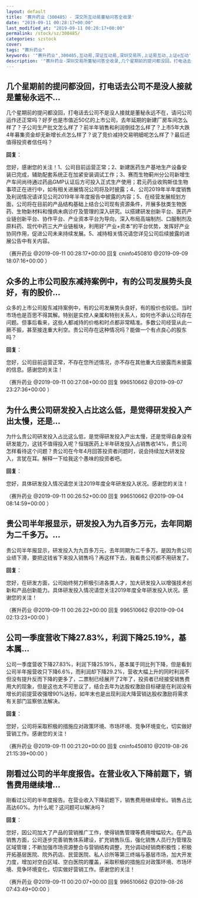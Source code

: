 ```yaml
---
layout: default
title: '赛升药业（300485）- 深交所互动易董秘问答全收录'
date: "2019-09-11 00:28:17+00:00"
last_modified_at: "2019-09-11 00:28:17+00:00"
permalink: /stock/sz/300485/
categories: szstock
cover: 
tags: "赛升药业"
keywords: '"赛升药业",300485,互动易,深证互动易,深圳交易所,上证易互动,上证e互动'
description: '"赛升药业-深圳交易所董秘问答全收录,几个星期前的提问都没回，打电话去公司不是没人接就是董秘永远不在，请问公司运作还正常吗？好歹也是市值近50亿的上市公司，去年延期的新建厂房车间怎么样了？子公司生产批文怎么样了？前半年销售和利润倒挂怎么样了？上市5年大跌4年募集资金却无新增长点怎么样了？说了竞价减持交易明细呢怎么样了？最后还值得投资者信任吗？"'
---
```


## 几个星期前的提问都没回，打电话去公司不是没人接就是董秘永远不...

几个星期前的提问都没回，打电话去公司不是没人接就是董秘永远不在，请问公司运作还正常吗？好歹也是市值近50亿的上市公司，去年延期的新建厂房车间怎么样了？子公司生产批文怎么样了？前半年销售和利润倒挂怎么样了？上市5年大跌4年募集资金却无新增长点怎么样了？说了竞价减持交易明细呢怎么样了？最后还值得投资者信任吗？

**回复**：

您好，感谢您的关注！1、公司目前运营正常；2、新建医药生产基地生产设备安装已完成，辅助配套系统正在加紧安装调试工作；3、赛而生物蓟州分公司新增生产车间尚待通过药品GMP认证后方可投入正式生产使用；君元药业收购斯佳生物事项正在进行中，如有相关进展情况公司将及时披露；4、公司2019年半年度销售及利润情况请详见公司2019年半年度报告中披露的内容；5、在经营发展规划方面，公司将在目前的产品结构基础上结合公司现有资源条件，开展多肽类生物医药、生物新材料和慢病未病诊疗及管理的深入研究。以搭建研发创新平台、医药产业链创新平台、协作平台、产业资本平台为导向，深入布局高端制剂、口服制剂及原料药、现代中药三大产业链板块，利用好“产业+资本”的平台优势，发挥好产业协同作用，促进公司未来持续发展。5、减持相关情况请您详见公司后续披露的进展公告中有关内容。 

（赛升药业  @2019-09-11 00:28:17+00:00 回复 cninfo450810  @2019-09-09 18:07:16+00:00 ）

## 众多的上市公司股东减持案例中，有的公司发展势头良好，有的股价...

众多的上市公司股东减持案例中，有的公司发展势头良好，有的股价也较低。当时市场也是百思不得其解。特别是实控人亲属和特别关系人，如何也不承认公司存在问题。但事后看来，这些人都减持的价格和时点都非常精准。多数公司经营从此一厥不振，甚至接连重大利空。贵公司存在这种情况吗？能做一个有点良心的股东吗？

**回复**：

您好，公司目前运营正常，不存在您所述情况，亦不存在其他重大应披露而未披露的信息。感谢您的关注！ 

（赛升药业  @2019-09-11 00:27:08+00:00 回复 996510662  @2019-09-07 23:27:36+00:00 ）

## 为什么贵公司研发投入占比这么低，是觉得研发投入产出太慢，还是...

为什么贵公司研发投入占比这么低，是觉得研发投入产出太慢，还是觉得自身没有研发能力，这钱不值得投入呢？恒瑞医药上半年研发投入占销售收14%，贵公司怎样看待这个问题？贵公司在今年4月回答投资者问题时，说会持续加大研发投入，言犹在耳。解释一下给我这个愚味的投资者吧。

**回复**：

您好，具体研发投入情况请您关注2019年度全年研发投入状况。感谢您的关注！ 

（赛升药业  @2019-09-11 00:26:52+00:00 回复 996510662  @2019-09-04 08:14:59+00:00 ）

## 贵公司半年报显示，研发投入为九百多万元，去年同期为二千多万。...

贵公司半年报显示，研发投入为九百多万元，去年同期为二千多万。是因为贵公司业绩下滑，要把这钱省下来投入销售吗？再这样下去，我看贵公司都不用研发了。

**回复**：

您好，在研发方面，公司始终努力积极引进各类人才，加大研发投入以增强技术创新和产品创新能力。具体研发投入情况请您关注2019年度全年研发投入状况。感谢您的关注！ 

（赛升药业  @2019-09-11 00:26:22+00:00 回复 996510662  @2019-09-04 02:13:23+00:00 ）

## 公司一季度营收下降27.83%，利润下降25.19%，基本属...

公司一季度营收下降27.83%，利润下降25.19%，基本属于同比列下降，但是看到公司半年报营收只下降6.6%，而利润却下降29.2%，营收大幅上升的同时利润不但没有提升反而下降的更多了，二票制已经展开了2年了，投资者已经接受销售费用大的现象，但是这也太不可思议了，结合去年为达股权激励目标硬是在利润没有增长的前提营收强增90%达标，如年末也是出现利润大降营销达股权激励将需求有关部门监察依法解决。

**回复**：

您好，公司将采取积极的措施应对政策环境、市场环境、竞争环境变化，切实做好营销工作。感谢您的关注！ 

（赛升药业  @2019-09-11 00:21:20+00:00 回复 cninfo450810  @2019-08-26 21:15:39+00:00 ）

## 刚看过公司的半年度报告。在营业收入下降前题下，销售费用继续增...

刚看过公司的半年度报告。在营业收入下降前题下，销售费用继续增长。销售占比高达60%。为什么呢？这问题可以解决吗？

**回复**：

您好，因公司加大了产品的营销推广工作，使得销售管理等费用增幅较大。在产品销售方面，公司逐步完善销售体系建设，扩充销售队伍，强化销售人员行为管理及区域管理；不断加强市场资源整合与营销结构调整，充分调动经销商积极性；积极开拓基层医院、院外药店、民营医院、私人诊所等第三终端与基层市场，加大开发力度，增加对空白区域、空白医院的覆盖，采取积极的措施应对政策环境、市场环境、竞争环境变化，切实做好营销工作。感谢您的关注！ 

（赛升药业  @2019-09-11 00:20:07+00:00 回复 996510662  @2019-08-26 07:43:49+00:00 ）

